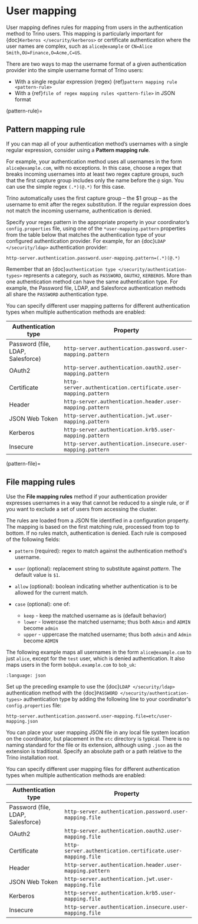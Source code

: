 # User mapping

User mapping defines rules for mapping from users in the authentication method to Trino users. This
mapping is particularly important for {doc}`Kerberos </security/kerberos>` or
certificate authentication where the user names
are complex, such as `alice@example` or `CN=Alice Smith,OU=Finance,O=Acme,C=US`.

There are two ways to map the username format of a given authentication
provider into the simple username format of Trino users:

- With a single regular expression (regex) {ref}`pattern mapping rule <pattern-rule>`
- With a {ref}`file of regex mapping rules <pattern-file>` in JSON format

(pattern-rule)=
## Pattern mapping rule

If you can map all of your authentication method’s usernames with a single
regular expression, consider using a **Pattern mapping rule**.

For example, your authentication method uses all usernames in the form
`alice@example.com`, with no exceptions. In this case, choose a regex that
breaks incoming usernames into at least two regex capture groups, such that the
first capture group includes only the name before the `@` sign. You can use
the simple regex `(.*)(@.*)` for this case.

Trino automatically uses the first capture group – the \$1 group – as the
username to emit after the regex substitution. If the regular expression does
not match the incoming username, authentication is denied.

Specify your regex pattern in the appropriate property in your coordinator’s
`config.properties` file, using one of the `*user-mapping.pattern`
properties from the table below that matches the authentication type of your
configured authentication provider. For example, for an {doc}`LDAP
</security/ldap>` authentication provider:

```text
http-server.authentication.password.user-mapping.pattern=(.*)(@.*)
```

Remember that an {doc}`authentication type </security/authentication-types>`
represents a category, such as `PASSWORD`, `OAUTH2`, `KERBEROS`. More than
one authentication method can have the same authentication type. For example,
the Password file, LDAP, and Salesforce authentication methods all share the
`PASSWORD` authentication type.

You can specify different user mapping patterns for different authentication
types when multiple authentication methods are enabled:

| Authentication type               | Property                                                      |
| --------------------------------- | ------------------------------------------------------------- |
| Password (file, LDAP, Salesforce) | `http-server.authentication.password.user-mapping.pattern`    |
| OAuth2                            | `http-server.authentication.oauth2.user-mapping.pattern`      |
| Certificate                       | `http-server.authentication.certificate.user-mapping.pattern` |
| Header                            | `http-server.authentication.header.user-mapping.pattern`      |
| JSON Web Token                    | `http-server.authentication.jwt.user-mapping.pattern`         |
| Kerberos                          | `http-server.authentication.krb5.user-mapping.pattern`        |
| Insecure                          | `http-server.authentication.insecure.user-mapping.pattern`    |

(pattern-file)=
## File mapping rules

Use the **File mapping rules** method if your authentication provider expresses
usernames in a way that cannot be reduced to a single rule, or if you want to
exclude a set of users from accessing the cluster.

The rules are loaded from a JSON file identified in a configuration property.
The mapping is based on the first matching rule, processed from top to bottom.
If no rules match, authentication is denied.  Each rule is composed of the
following fields:

- `pattern` (required): regex to match against the authentication method's
  username.

- `user` (optional): replacement string to substitute against *pattern*.
  The default value is `$1`.

- `allow` (optional): boolean indicating whether authentication is to be
  allowed for the current match.

- `case` (optional): one of:

  - `keep` - keep the matched username as is (default behavior)
  - `lower` - lowercase the matched username; thus both `Admin` and `ADMIN` become `admin`
  - `upper` - uppercase the matched username; thus both `admin` and `Admin` become `ADMIN`

The following example maps all usernames in the form `alice@example.com` to
just `alice`, except for the `test` user, which is denied authentication. It
also maps users in the form `bob@uk.example.com` to `bob_uk`:

```{literalinclude} user-mapping.json
:language: json
```

Set up the preceding example to use the {doc}`LDAP </security/ldap>`
authentication method with the {doc}`PASSWORD </security/authentication-types>`
authentication type by adding the following line to your coordinator's
`config.properties` file:

```text
http-server.authentication.password.user-mapping.file=etc/user-mapping.json
```

You can place your user mapping JSON file in any local file system location on
the coordinator, but placement in the `etc` directory is typical. There is no
naming standard for the file or its extension, although using `.json` as the
extension is traditional. Specify an absolute path or a path relative to the
Trino installation root.

You can specify different user mapping files for different authentication
types when multiple authentication methods are enabled:

| Authentication type               | Property                                                   |
| --------------------------------- | ---------------------------------------------------------- |
| Password (file, LDAP, Salesforce) | `http-server.authentication.password.user-mapping.file`    |
| OAuth2                            | `http-server.authentication.oauth2.user-mapping.file`      |
| Certificate                       | `http-server.authentication.certificate.user-mapping.file` |
| Header                            | `http-server.authentication.header.user-mapping.pattern`   |
| JSON Web Token                    | `http-server.authentication.jwt.user-mapping.file`         |
| Kerberos                          | `http-server.authentication.krb5.user-mapping.file`        |
| Insecure                          | `http-server.authentication.insecure.user-mapping.file`    |
